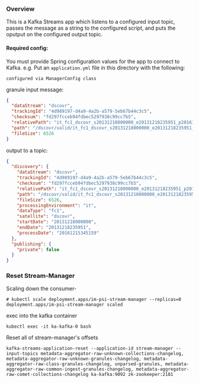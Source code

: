 ### Overview

This is a Kafka Streams app which listens to a configured input topic, passes the message as a string to the configured script, and puts the oputput on the configured output topic. 

#### Required config:

You must provide Spring configuration values for the app to connect to Kafka. e.g. Put an `application.yml` file in this
directory with the following:

```
configured via ManagerConfig class 
```
granule input message: 
```json
{
  "dataStream": "dscovr",
  "trackingId": "4d989197-d4a9-4a2b-a579-5eb67b44c3c5",
  "checksum": "fd297fcceb94fdbec5297938c99cc7b5",
  "relativePath": "it_fc1_dscovr_s20131218000000_e20131218235951_p20161215345159_pub.nc.gz",
  "path": "/dscovr/valid/it_fc1_dscovr_s20131218000000_e20131218235951_p20161215345159_pub.nc.gz",
  "fileSize": 6526
}
```

output to a topic: 
```json
{
  "discovery": {
    "dataStream": "dscovr",
    "trackingId": "4d989197-d4a9-4a2b-a579-5eb67b44c3c5",
    "checksum": "fd297fcceb94fdbec5297938c99cc7b5",
    "relativePath": "it_fc1_dscovr_s20131218000000_e20131218235951_p20161215345159_pub.nc.gz",
    "path": "/dscovr/valid/it_fc1_dscovr_s20131218000000_e20131218235951_p20161215345159_pub.nc.gz",
    "fileSize": 6526,
    "processingEnvironment": "it",
    "dataType": "fc1",
    "satellite": "dscovr",
    "startDate": "20131218000000",
    "endDate": "20131218235951",
    "processDate": "20161215345159"
  },
  "publishing": {
    "private": false
  }
}
```

### Reset Stream-Manager
Scaling down the consumer-
```
# kubectl scale deployment.apps/im-psi-stream-manager --replicas=0
deployment.apps/im-psi-stream-manager scaled
```
exec into the kafka container
```
kubectl exec -it ka-kafka-0 bash
```
Reset all of stream-manager's offsets 
```
kafka-streams-application-reset --application-id stream-manager --input-topics metadata-aggregator-raw-unknown-collections-changelog, metadata-aggregator-raw-unknown-granules-changelog, metadata-aggregator-raw-class-granules-changelog, unparsed-granules, metadata-aggregator-raw-common-ingest-granules-changelog, metadata-aggregator-raw-comet-collections-changelog ka-kafka:9092 zk-zookeeper:2181
```


